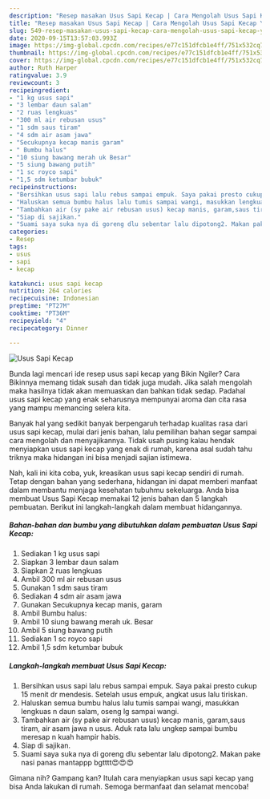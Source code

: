 ```yaml
---
description: "Resep masakan Usus Sapi Kecap | Cara Mengolah Usus Sapi Kecap Yang Enak dan Simpel"
title: "Resep masakan Usus Sapi Kecap | Cara Mengolah Usus Sapi Kecap Yang Enak dan Simpel"
slug: 549-resep-masakan-usus-sapi-kecap-cara-mengolah-usus-sapi-kecap-yang-enak-dan-simpel
date: 2020-09-15T13:57:03.993Z
image: https://img-global.cpcdn.com/recipes/e77c151dfcb1e4ff/751x532cq70/usus-sapi-kecap-foto-resep-utama.jpg
thumbnail: https://img-global.cpcdn.com/recipes/e77c151dfcb1e4ff/751x532cq70/usus-sapi-kecap-foto-resep-utama.jpg
cover: https://img-global.cpcdn.com/recipes/e77c151dfcb1e4ff/751x532cq70/usus-sapi-kecap-foto-resep-utama.jpg
author: Ruth Harper
ratingvalue: 3.9
reviewcount: 3
recipeingredient:
- "1 kg usus sapi"
- "3 lembar daun salam"
- "2 ruas lengkuas"
- "300 ml air rebusan usus"
- "1 sdm saus tiram"
- "4 sdm air asam jawa"
- "Secukupnya kecap manis garam"
- " Bumbu halus"
- "10 siung bawang merah uk Besar"
- "5 siung bawang putih"
- "1 sc royco sapi"
- "1,5 sdm ketumbar bubuk"
recipeinstructions:
- "Bersihkan usus sapi lalu rebus sampai empuk. Saya pakai presto cukup 15 menit dr mendesis. Setelah usus empuk, angkat usus lalu tiriskan."
- "Haluskan semua bumbu halus lalu tumis sampai wangi, masukkan lengkuas n daun salam, oseng lg sampai wangi."
- "Tambahkan air (sy pake air rebusan usus) kecap manis, garam,saus tiram, air asam jawa n usus. Aduk rata lalu ungkep sampai bumbu meresap n kuah hampir habis."
- "Siap di sajikan."
- "Suami saya suka nya di goreng dlu sebentar lalu dipotong2. Makan pake nasi panas mantappp bgtttt😍😍😍"
categories:
- Resep
tags:
- usus
- sapi
- kecap

katakunci: usus sapi kecap 
nutrition: 264 calories
recipecuisine: Indonesian
preptime: "PT27M"
cooktime: "PT36M"
recipeyield: "4"
recipecategory: Dinner

---
```



![Usus Sapi Kecap](https://img-global.cpcdn.com/recipes/e77c151dfcb1e4ff/751x532cq70/usus-sapi-kecap-foto-resep-utama.jpg)

Bunda lagi mencari ide resep usus sapi kecap yang Bikin Ngiler? Cara Bikinnya memang tidak susah dan tidak juga mudah. Jika salah mengolah maka hasilnya tidak akan memuaskan dan bahkan tidak sedap. Padahal usus sapi kecap yang enak seharusnya mempunyai aroma dan cita rasa yang mampu memancing selera kita.



Banyak hal yang sedikit banyak berpengaruh terhadap kualitas rasa dari usus sapi kecap, mulai dari jenis bahan, lalu pemilihan bahan segar sampai cara mengolah dan menyajikannya. Tidak usah pusing kalau hendak menyiapkan usus sapi kecap yang enak di rumah, karena asal sudah tahu triknya maka hidangan ini bisa menjadi sajian istimewa.


Nah, kali ini kita coba, yuk, kreasikan usus sapi kecap sendiri di rumah. Tetap dengan bahan yang sederhana, hidangan ini dapat memberi manfaat dalam membantu menjaga kesehatan tubuhmu sekeluarga. Anda bisa membuat Usus Sapi Kecap memakai 12 jenis bahan dan 5 langkah pembuatan. Berikut ini langkah-langkah dalam membuat hidangannya.

<!--inarticleads1-->

##### Bahan-bahan dan bumbu yang dibutuhkan dalam pembuatan Usus Sapi Kecap:

1. Sediakan 1 kg usus sapi
1. Siapkan 3 lembar daun salam
1. Siapkan 2 ruas lengkuas
1. Ambil 300 ml air rebusan usus
1. Gunakan 1 sdm saus tiram
1. Sediakan 4 sdm air asam jawa
1. Gunakan Secukupnya kecap manis, garam
1. Ambil  Bumbu halus:
1. Ambil 10 siung bawang merah uk. Besar
1. Ambil 5 siung bawang putih
1. Sediakan 1 sc royco sapi
1. Ambil 1,5 sdm ketumbar bubuk




<!--inarticleads2-->

##### Langkah-langkah membuat Usus Sapi Kecap:

1. Bersihkan usus sapi lalu rebus sampai empuk. Saya pakai presto cukup 15 menit dr mendesis. Setelah usus empuk, angkat usus lalu tiriskan.
1. Haluskan semua bumbu halus lalu tumis sampai wangi, masukkan lengkuas n daun salam, oseng lg sampai wangi.
1. Tambahkan air (sy pake air rebusan usus) kecap manis, garam,saus tiram, air asam jawa n usus. Aduk rata lalu ungkep sampai bumbu meresap n kuah hampir habis.
1. Siap di sajikan.
1. Suami saya suka nya di goreng dlu sebentar lalu dipotong2. Makan pake nasi panas mantappp bgtttt😍😍😍




Gimana nih? Gampang kan? Itulah cara menyiapkan usus sapi kecap yang bisa Anda lakukan di rumah. Semoga bermanfaat dan selamat mencoba!
